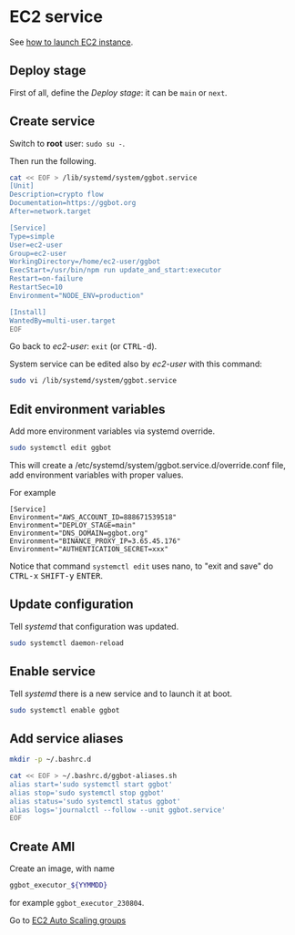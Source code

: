 # EC2 service

See [how to launch EC2 instance](../../infrastructure/docs/ec2-launch-instance.md).

## Deploy stage

First of all, define the _Deploy stage_: it can be `main` or `next`.

## Create service

Switch to **root** user: `sudo su -`.

Then run the following.

```sh
cat << EOF > /lib/systemd/system/ggbot.service
[Unit]
Description=crypto flow
Documentation=https://ggbot.org
After=network.target

[Service]
Type=simple
User=ec2-user
Group=ec2-user
WorkingDirectory=/home/ec2-user/ggbot
ExecStart=/usr/bin/npm run update_and_start:executor
Restart=on-failure
RestartSec=10
Environment="NODE_ENV=production"

[Install]
WantedBy=multi-user.target
EOF
```

Go back to _ec2-user_: `exit` (or <kbd>CTRL-d</kbd>).

System service can be edited also by _ec2-user_ with this command:

```sh
sudo vi /lib/systemd/system/ggbot.service
```

## Edit environment variables

Add more environment variables via systemd override.

```sh
sudo systemctl edit ggbot
```

This will create a /etc/systemd/system/ggbot.service.d/override.conf file, add environment variables with proper values.

For example

    [Service]
    Environment="AWS_ACCOUNT_ID=888671539518"
    Environment="DEPLOY_STAGE=main"
    Environment="DNS_DOMAIN=ggbot.org"
    Environment="BINANCE_PROXY_IP=3.65.45.176"
    Environment="AUTHENTICATION_SECRET=xxx"

Notice that command `systemctl edit` uses nano, to "exit and save" do <kbd>CTRL-x</kbd> <kbd>SHIFT-y</kbd> <kbd>ENTER</kbd>.

## Update configuration

Tell _systemd_ that configuration was updated.

```sh
sudo systemctl daemon-reload
```

## Enable service

Tell _systemd_ there is a new service and to launch it at boot.

```sh
sudo systemctl enable ggbot
```

## Add service aliases

```sh
mkdir -p ~/.bashrc.d

cat << EOF > ~/.bashrc.d/ggbot-aliases.sh
alias start='sudo systemctl start ggbot'
alias stop='sudo systemctl stop ggbot'
alias status='sudo systemctl status ggbot'
alias logs='journalctl --follow --unit ggbot.service'
EOF
```

## Create AMI

Create an image, with name

```sh
ggbot_executor_${YYMMDD}
```

for example `ggbot_executor_230804`.

Go to [EC2 Auto Scaling groups](../../docs/ec2-auto-scaling-groups.md)
